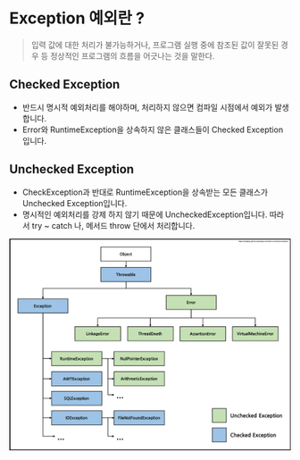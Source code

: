# Exception 예외란 ?
> 입력 값에 대한 처리가 불가능하거나, 프로그램 실행 중에 참조된 값이 잘못된 경우 등 정상적인 프로그램의 흐름을 어긋나는 것을 말한다.

## Checked Exception

- 반드시 명시적 예외처리를 해야하며, 처리하지 않으면 컴파일 시점에서 예외가 발생합니다.
- Error와 RuntimeException을 상속하지 않은 클래스들이 Checked Exception 입니다.


## Unchecked Exception

- CheckException과 반대로 RuntimeException을 상속받는 모든 클래스가 Unchecked Exception입니다.
- 명시적인 예외처리를 강제 하지 않기 때문에 UncheckedException입니다. 따라서 try ~ catch 나, 메서드 throw 단에서 처리합니다.

![exception.png](..%2Fimages%2Fexception.png)